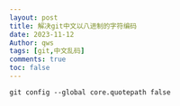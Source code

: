 ```yaml
---
layout: post
title: 解决git中文以八进制的字符编码
date: 2023-11-12
Author: qws 
tags: [git,中文乱码]
comments: true
toc: false
---
```


```shell
git config --global core.quotepath false
```
